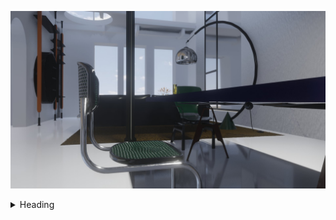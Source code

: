 

[<img src="study1_chairMarcelBreuer_eeveTest.jpg"/>]() 

<details>
<summary>Heading</summary>
    + markdown list 1
        + nested list 1
        + nested list 2
    + markdown list 2
    [<img src="study1_chairMarcelBreuer_eeveTest.jpg"/>]() 
</details>

